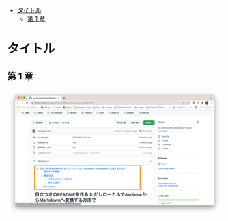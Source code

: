 -   [タイトル](#タイトル)
    -   [第 1 章](#第-1-章)

# タイトル

## 第 1 章

![README with TOC](../images/README_with_TOC.png)
